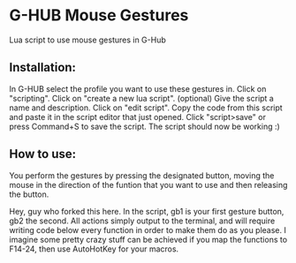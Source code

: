 # G-HUB Mouse Gestures
Lua script to use mouse gestures in G-Hub

## Installation:
In G-HUB select the profile you want to use these gestures in. Click on "scripting". Click on "create a new lua script". (optional) Give the script a name and description. Click on "edit script". Copy the code from this script and paste it in the script editor that just opened. Click "script>save" or press Command+S to save the script. The script should now be working :)

## How to use:
You perform the gestures by pressing the designated button, moving the mouse in the direction of the funtion that you want to use and then releasing the button.

Hey, guy who forked this here. In the script, gb1 is your first gesture button, gb2 the second. All actions simply output to the terminal, and will require writing code below every function in order to make them do as you please. I imagine some pretty crazy stuff can be achieved if you map the functions to F14-24, then use AutoHotKey for your macros. 

